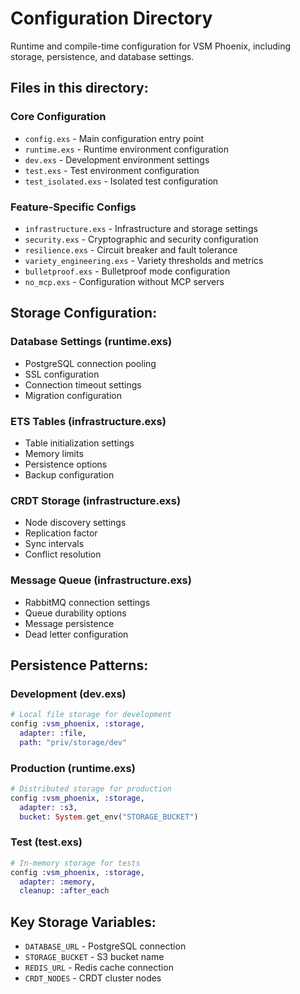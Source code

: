 # Configuration Directory

Runtime and compile-time configuration for VSM Phoenix, including storage, persistence, and database settings.

## Files in this directory:

### Core Configuration
- `config.exs` - Main configuration entry point
- `runtime.exs` - Runtime environment configuration
- `dev.exs` - Development environment settings
- `test.exs` - Test environment configuration
- `test_isolated.exs` - Isolated test configuration

### Feature-Specific Configs
- `infrastructure.exs` - Infrastructure and storage settings
- `security.exs` - Cryptographic and security configuration
- `resilience.exs` - Circuit breaker and fault tolerance
- `variety_engineering.exs` - Variety thresholds and metrics
- `bulletproof.exs` - Bulletproof mode configuration
- `no_mcp.exs` - Configuration without MCP servers

## Storage Configuration:

### Database Settings (runtime.exs)
- PostgreSQL connection pooling
- SSL configuration
- Connection timeout settings
- Migration configuration

### ETS Tables (infrastructure.exs)
- Table initialization settings
- Memory limits
- Persistence options
- Backup configuration

### CRDT Storage (infrastructure.exs)
- Node discovery settings
- Replication factor
- Sync intervals
- Conflict resolution

### Message Queue (infrastructure.exs)
- RabbitMQ connection settings
- Queue durability options
- Message persistence
- Dead letter configuration

## Persistence Patterns:

### Development (dev.exs)
```elixir
# Local file storage for development
config :vsm_phoenix, :storage,
  adapter: :file,
  path: "priv/storage/dev"
```

### Production (runtime.exs)
```elixir
# Distributed storage for production
config :vsm_phoenix, :storage,
  adapter: :s3,
  bucket: System.get_env("STORAGE_BUCKET")
```

### Test (test.exs)
```elixir
# In-memory storage for tests
config :vsm_phoenix, :storage,
  adapter: :memory,
  cleanup: :after_each
```

## Key Storage Variables:
- `DATABASE_URL` - PostgreSQL connection
- `STORAGE_BUCKET` - S3 bucket name
- `REDIS_URL` - Redis cache connection
- `CRDT_NODES` - CRDT cluster nodes